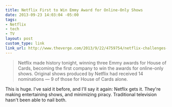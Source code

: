 ```yaml
---
title: Netflix First to Win Emmy Award for Online-Only Shows
date: 2013-09-23 14:03:04 -05:00
tags:
- Netflix
- tech
- TV
layout: post
custom_type: link
link_url: http://www.theverge.com/2013/9/22/4759754/netflix-challenges-the-tv-establishment-with-emmy-wins-for-house-of
---
```


>Netflix made history tonight, winning three Emmy awards for House of Cards, becoming the first company to win the awards for online-only shows. Original shows produced by Netflix had received 14 nominations — 9 of those for House of Cards alone.

This is huge. I've said it before, and I'll say it again: Netflix gets it. They're making entertaining shows, and minimizing piracy. Traditional television hasn't been able to nail both.

